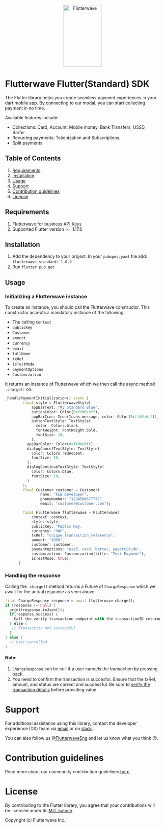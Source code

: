 <p align="center">
    <img title="Flutterwave" height="200" src="https://flutterwave.com/images/logo/full.svg" width="50%"/>
</p>

# Flutterwave Flutter(Standard) SDK

The Flutter library helps you create seamless payment experiences in your dart mobile app. By connecting to our modal, you can start collecting payment in no time.

Available features include:

- Collections: Card, Account, Mobile money, Bank Transfers, USSD, Barter.
- Recurring payments: Tokenization and Subscriptions.
- Split payments

## Table of Contents

1. [Requirements](#requirements)
2. [Installation](#installation)
3. [Usage](#usage)
4. [Support](#support)
5. [Contribution guidelines](#contribution-guidelines)
6. [License](#license)


## Requirements

1. Flutterwave for business [API Keys](https://developer.flutterwave.com/docs/integration-guides/authentication)
2. Supported Flutter version >= 1.17.0

## Installation

1. Add the dependency to your project. In your `pubspec.yaml` file add: `flutterwave_standard: 1.0.2`
2. Run `flutter pub get`

## Usage

### Initializing a Flutterwave instance

To create an instance, you should call the Flutterwave constructor. This constructor accepts a mandatory instance of the following:

- The calling `Context`
-  `publicKey`
-  `Customer`
-  `amount`
-  `currency`
-  `email`
-  `fullName`
-  `txRef`
-  `isTestMode`
-  `paymentOptions`
-  `Customization` 

It returns an instance of Flutterwave which we then call the async method `.charge()` on.

```dart
_handlePaymentInitialization() async {
        final style = FlutterwaveStyle(
            appBarText: "My Standard Blue",
            buttonColor: Color(0xffd0ebff),
            appBarIcon: Icon(Icons.message, color: Color(0xffd0ebff)),
            buttonTextStyle: TextStyle(
              color: Colors.black,
              fontWeight: FontWeight.bold,
              fontSize: 18,
            ),
          appBarColor: Color(0xffd0ebff),
          dialogCancelTextStyle: TextStyle(
            color: Colors.redAccent,
            fontSize: 18,
          ),
          dialogContinueTextStyle: TextStyle(
            color: Colors.blue,
            fontSize: 18,
          )
        );
        final Customer customer = Customer(
                name: "FLW Developer",
                phoneNumber: "1234566677777",
                email: "customer@customer.com");

        final Flutterwave flutterwave = Flutterwave(
            context: context,
            style: style,
            publicKey: "Public Key,
            currency: "RWF",
            txRef: "unique_transaction_reference",
            amount: "3000",
            customer: customer,
            paymentOptions: "ussd, card, barter, payattitude",
            customization: Customization(title: "Test Payment"),
            isTestMode: true);
      }
```


### Handling the response

Calling the `.charge()` method returns a Future of `ChargeResponse` which we await for the actual response as seen above.
 
 ```dart
 final ChargeResponse response = await flutterwave.charge();
 if (response != null) {
   print(response.toJson());
   if(response.success) {
     Call the verify transaction endpoint with the transactionID returned in `response.transactionId` to verify transaction before offering value to customer
   } else {
    // Transaction not successful
   }
 } else {
   // User cancelled
 }
```

#### Note:
 1. `ChargeResponse` can be null if a user cancels the transaction by pressing back.
 2. You need to confirm the transaction is succesful. Ensure that the txRef, amount, and status are correct and successful. Be sure to [verify the transaction details](https://developer.flutterwave.com/docs/verifications/transaction) before providing value.

# Support

For additional assistance using this library, contact the developer experience (DX) team via [email](mailto:developers@flutterwavego.com) or on [slack](https://bit.ly/34Vkzcg). 

You can also follow us [@FlutterwaveEng](https://twitter.com/FlutterwaveEng) and let us know what you think 😊.

# Contribution guidelines

Read more about our community contribution guidelines [here](/CONTRIBUTING.md).

# License

By contributing to the Flutter library, you agree that your contributions will be licensed under its [MIT license](/LICENSE).

Copyright (c) Flutterwave Inc.
